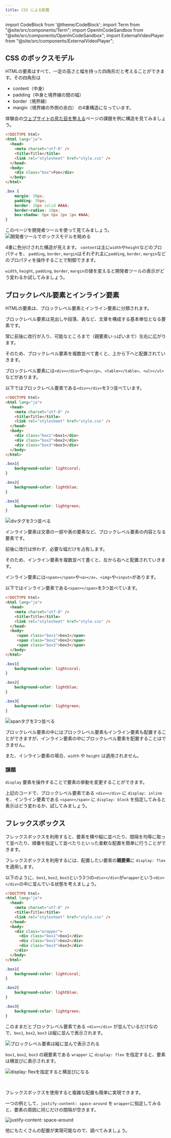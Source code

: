 ```yaml
---
title: CSS による配置
---
```


import CodeBlock from '@theme/CodeBlock';
import Term from "@site/src/components/Term";
import OpenInCodeSandbox from "@site/src/components/OpenInCodeSandbox";
import ExternalVideoPlayer from "@site/src/components/ExternalVideoPlayer";

## CSS のボックスモデル

HTMLの要素はすべて、一定の高さと幅を持った四角形だと考えることができます。その四角形は
- content（中身）
- padding（中身と境界線の間の幅）
- border（境界線）
- margin（境界線の外側の余白）
の4重構造になっています。

体験会の[ウェブサイトの見た目を整える](https://learn.utcode.net/docs/trial-session/css/)ページの課題を例に構造を見てみましょう。

```html title=index.html
<!DOCTYPE html>
<html lang="ja">
  <head>
    <meta charset="utf-8" />
    <title>Title</title>
    <link rel="stylesheet" href="style.css" />
  </head>
  <body>
    <div class="box">Foo</div>
  </body>
</html>
```

```css title="style.css"
.box {
    margin: 30px;
    padding: 30px;
    border: 10px solid #AAA;
    border-radius: 10px;
    box-shadow: 0px 0px 2px 1px #AAA;
}
```
このページを開発者ツールを使って見てみましょう。
![開発者ツールでボックスモデルを眺める](./devtool-boxmodel.png)

4重に色分けされた構造が見えます。
`content`は主に`width`や`height`などのプロパティを、
`padding`, `border`, `margin`はそれぞれ主に`padding`, `border`, `margin`などのプロパティを操作することで制御できます。

`width`, `height`, `padding`, `border`, `margin`の値を変えると開発者ツールの表示がどう変わるか試してみましょう。

<!-- <OpenInCodeSandbox path="/docs/2-browser-apps/07-advanced-css/_samples/separate-css-files" /> -->

## ブロックレベル要素とインライン要素
HTMLの要素は、ブロックレベル要素とインライン要素に分類されます。

ブロックレベル要素は見出しや段落、表など、文章を構成する基本単位となる要素です。

常に前後に改行が入り、可能なところまで（親要素いっぱいまで）左右に広がります。

そのため、ブロックレベル要素を複数並べて書くと、上から下へと配置されていきます。

ブロックレベル要素には`<div></div>`や`<p></p>`、`<table></table>`、`<ul></ul>`などがあります。

以下ではブロックレベル要素である`<div></div>`を3つ並べています。

```html title="index.html"
<!DOCTYPE html>
<html lang="ja">
  <head>
    <meta charset="utf-8" />
    <title>Title</title>
    <link rel="stylesheet" href="style.css" />
  </head>
  <body>
    <div class="box1">box1</div>
    <div class="box2">box2</div>
    <div class="box3">box3</div>
  </body>
</html>
```

```css title="style.css"
.box1{
    background-color: lightcoral;
}

.box2{
    background-color: lightblue;
}

.box3{
    background-color: lightgreen;
}
```
![divタグを3つ並べる](./three-div.png)

インライン要素は文章の一部や表の要素など、ブロックレベル要素の内容となる要素です。

前後に改行は伴わず、必要な幅だけを占有します。

そのため、インライン要素を複数並べて書くと、左から右へと配置されていきます。

インライン要素には`<span></span>`や`<a></a>`、`<img>`や`<input>`があります。

以下ではインライン要素である`<span></span>`を3つ並べています。

```html title="index.html"
<!DOCTYPE html>
<html lang="ja">
  <head>
    <meta charset="utf-8" />
    <title>Title</title>
    <link rel="stylesheet" href="style.css" />
  </head>
  <body>
     <span class="box1">box1</span>
     <span class="box2">box2</span>
     <span class="box3">box3</span>
  </body>
</html>
```

```css title="style.css"
.box1{
    background-color: lightcoral;
}

.box2{
    background-color: lightblue;
}

.box3{
    background-color: lightgreen;
}
```

![spanタグを3つ並べる](./three-span.png)

ブロックレベル要素の中にはブロックレベル要素もインライン要素も配置することができますが、インライン要素の中にブロックレベル要素を配置することはできません。

また、インライン要素の場合、`width` や `height` は適用されません。

### 課題

`display` 要素を操作することで要素の挙動を変更することができます。

上記のコードで、ブロックレベル要素である `<div></div>` に `display: inline` を、インライン要素である `<span></span>` に `display: block` を指定してみると表示はどう変わるか、試してみましょう。

## フレックスボックス

フレックスボックスを利用すると、要素を横や縦に並べたり、間隔を均等に取って並べたり、順番を指定して並べたりといった柔軟な配置を簡単に行うことができます。

フレックスボックスを利用するには、配置したい要素の**親要素**に `display: flex` を適用します。

以下のように、`box1`, `box2`, `box3`という3つの`<div></div>`が`wrapper`という`<div></div>`の中に並んでいる状態を考えましょう。

```html title="index.html"
<!DOCTYPE html>
<html lang="ja">
  <head>
    <meta charset="utf-8" />
    <title>Title</title>
    <link rel="stylesheet" href="style.css" />
  </head>
  <body>
    <div class="wrapper">
      <div class="box1">box1</div>
      <div class="box2">box2</div>
      <div class="box3">box3</div>
    </div>
  </body>
</html>
```

```css title="style.css"
.box1{
    background-color: lightcoral;
}

.box2{
    background-color: lightblue;
}

.box3{
    background-color: lightgreen;
}
```

このままだとブロックレベル要素である `<div></div>` が並んでいるだけなので、`box1`, `box2`, `box3` は縦に並んで表示されます。

![ブロックレベル要素は縦に並んで表示される](./three-blocks.png)

`box1`, `box2`, `box3` の親要素である `wrapper` に `display: flex` を指定すると、要素は横並びに表示されます。

![display: flexを指定すると横並びになる](./flex.png)

<br>

フレックスボックスを使用すると複雑な配置も簡単に実現できます。

一つの例として、`justify-content: space-around` を `wrapper`に指定してみると、要素の周囲に同じだけの間隔が空きます。

![justify-content: space-around](./space-around.png)

他にもたくさんの配置が実現可能なので、調べてみましょう。

